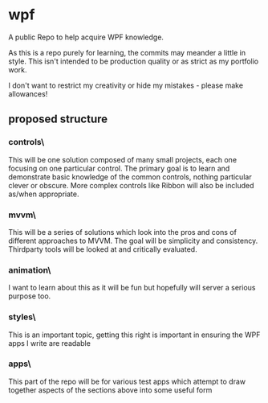 # wpf

A public Repo to help acquire WPF knowledge.

As this is a repo purely for learning, the commits may meander a little in style.  This isn't intended
to be production quality or as strict as my portfolio work.

I don't want to restrict my creativity or hide my mistakes - please make allowances!


## proposed structure

### controls\
This will be one solution composed of many small projects, each one focusing on one particular control.
The primary goal is to learn and demonstrate basic knowledge of the common controls, nothing particular clever
or obscure. More complex controls like Ribbon will also be included as/when appropriate. 

### mvvm\
This will be a series of solutions which look into the pros and cons of different approaches to MVVM.  The goal
will be simplicity and consistency.  Thirdparty tools will be looked at and critically evaluated.

### animation\
I want to learn about this as it will be fun but hopefully will server a serious purpose too.

### styles\
This is an important topic, getting this right is important in ensuring the WPF apps I write are readable

### apps\
This part of the repo will be for various test apps which attempt to draw together aspects of the sections above
into some useful form
